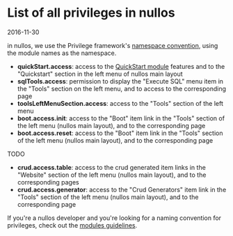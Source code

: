 List of all privileges in nullos
=============================
2016-11-30



in nullos, we use the Privilege framework's [namespace convention](https://github.com/lingtalfi/Privilege#namespace-convention-and-wildcards),
using the module names as the namespace.




- **quickStart.access**: access to the [QuickStart module](https://github.com/lingtalfi/nullos-admin/tree/master/doc/official/modules/quickstart-module.md) features and to the "Quickstart" section in the left menu of nullos main layout
- **sqlTools.access**: permission to display the "Execute SQL" menu item in the "Tools" section on the left menu, and to access to the corresponding page  
- **toolsLeftMenuSection.access**: access to the "Tools" section of the left menu
- **boot.access.init**: access to the "Boot" item link in the "Tools" section of the left menu (nullos main layout), and to the corresponding page
- **boot.access.reset**: access to the "Boot" item link in the "Tools" section of the left menu (nullos main layout), and to the corresponding page

TODO
- **crud.access.table**: access to the crud generated item links in the "Website" section of the left menu (nullos main layout), and to the corresponding pages
- **crud.access.generator**: access to the "Crud Generators" item link in the "Tools" section of the left menu (nullos main layout), and to the corresponding page



If you're a nullos developer and you're looking for a naming convention for privileges, check out the 
[modules guidelines](https://github.com/lingtalfi/nullos-admin/tree/master/doc/official/developers/guidelines/module-guidelines.md).